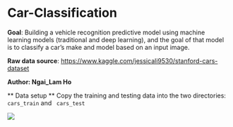 # Car-Classification

**Goal**: Building a vehicle recognition predictive model using machine learning models (traditional and deep learning), and the goal of that model is to classify a car’s make and model based on an input image.

**Raw data source**: https://www.kaggle.com/jessicali9530/stanford-cars-dataset

**Author: Ngai_Lam Ho**

** Data setup **
Copy the training and testing data into the two directories:
``` cars_train ``` and ```  cars_test ```

![](14LB.gif)

